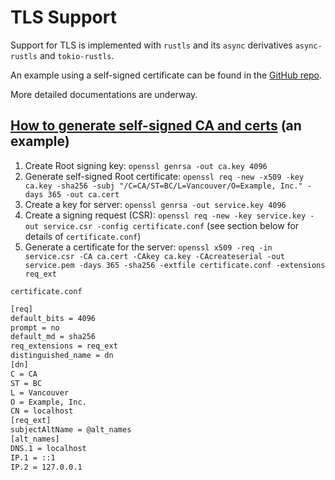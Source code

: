 # TLS Support

Support for TLS is implemented with `rustls` and its `async` derivatives `async-rustls` and `tokio-rustls`. 

An example using a self-signed certificate can be found in the [GitHub repo](https://github.com/minghuaw/toy-rpc/tree/main/examples/tokio_tls).

More detailed documentations are underway.

## [How to generate self-signed CA and certs](https://itnext.io/practical-guide-to-securing-grpc-connections-with-go-and-tls-part-1-f63058e9d6d1) (an example)

1. Create Root signing key: `openssl genrsa -out ca.key 4096`
2. Generate self-signed Root certificate: `openssl req -new -x509 -key ca.key -sha256 -subj "/C=CA/ST=BC/L=Vancouver/O=Example, Inc." -days 365 -out ca.cert`
3. Create a key for server: `openssl genrsa -out service.key 4096`
4. Create a signing request (CSR): `openssl req -new -key service.key -out service.csr -config certificate.conf` (see section below for details of `certificate.conf`)
5. Generate a certificate for the server: `openssl x509 -req -in service.csr -CA ca.cert -CAkey ca.key -CAcreateserial -out service.pem -days 365 -sha256 -extfile certificate.conf -extensions req_ext`

`certificate.conf`

```bash
[req]
default_bits = 4096
prompt = no
default_md = sha256
req_extensions = req_ext
distinguished_name = dn
[dn]
C = CA
ST = BC
L = Vancouver
O = Example, Inc.
CN = localhost
[req_ext]
subjectAltName = @alt_names
[alt_names]
DNS.1 = localhost
IP.1 = ::1
IP.2 = 127.0.0.1
```